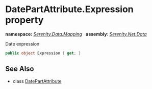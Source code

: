 # DatePartAttribute.Expression property
**namespace:** *[Serenity.Data.Mapping](../../README.md#serenity.data.mapping-namespace)*   **assembly**: *[Serenity.Net.Data](../../README.md)*

Date expression

```csharp
public object Expression { get; }
```

## See Also

* class [DatePartAttribute](../DatePartAttribute.md)